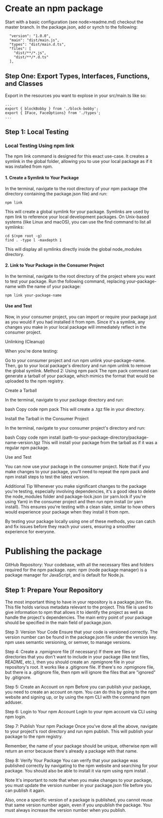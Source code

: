# Create an npm package

Start with a basic configuration (see node>readme.md) 
checkout the master branch. In the package.json, add or synch to the following: 
```
  "version": "1.0.0",
  "main": "dist/main.js",
  "types": "dist/main.d.ts",
  "files": [
    "dist/**/*.js",
    "dist/**/*.d.ts"
  ],
```

## Step One: Export Types, Interfaces, Functions, and Classes

Export in the resources you want to explose in your src/main.ts like so:
```
...
export { blockBobby } from './block-bobby';
export { IFace, FaceOptions} from './types';
... 
```

## Step 1:  Local Testing

### Local Testing Using npm link
The npm link command is designed for this exact use-case. It creates a symlink in the global folder, allowing you to use your local package as if it was installed from npm.

#### 1. Create a Symlink to Your Package

In the terminal, navigate to the root directory of your npm package (the directory containing the package.json file) and run:
```
npm link
```

This will create a global symlink for your package. Symlinks are used by npm link to reference your local development packages. On Unix-based systems (like Linux and macOS), you can use the find command to list all symlinks:
```
cd $(npm root -g)
find . -type l -maxdepth 1
```
This will display all symlinks directly inside the global node_modules directory.

#### 2. Link to Your Package in the Consumer Project

In the terminal, navigate to the root directory of the project where you want to test your package. Run the following command, replacing your-package-name with the name of your package:

```
npm link your-package-name
```

#### Use and Test

Now, in your consumer project, you can import or require your package just as you would if you had installed it from npm. Since it's a symlink, any changes you make in your local package will immediately reflect in the consumer project.

Unlinking (Cleanup)

When you're done testing:

Go to your consumer project and run npm unlink your-package-name.
Then, go to your local package's directory and run npm unlink to remove the global symlink.
Method 2: Using npm pack
The npm pack command can generate a tarball of your package, which mimics the format that would be uploaded to the npm registry.

Create a Tarball

In the terminal, navigate to your package directory and run:

bash
Copy code
npm pack
This will create a .tgz file in your directory.

Install the Tarball in the Consumer Project

In the terminal, navigate to your consumer project's directory and run:

bash
Copy code
npm install /path-to-your-package-directory/package-name-version.tgz
This will install your package from the tarball as if it was a regular npm package.

Use and Test

You can now use your package in the consumer project. Note that if you make changes to your package, you'll need to repeat the npm pack and npm install steps to test the latest version.

Additional Tip
Whenever you make significant changes to the package you're testing, especially involving dependencies, it's a good idea to delete the node_modules folder and package-lock.json (or yarn.lock if you're using Yarn) in the consumer project and then run npm install (or yarn install). This ensures you're testing with a clean slate, similar to how others would experience your package when they install it from npm.

By testing your package locally using one of these methods, you can catch and fix issues before they reach your users, ensuring a smoother experience for everyone.
# Publishing the package
GitHub Repository: Your codebase, with all the necessary files and folders required for the npm package.
npm: npm (node package manager) is a package manager for JavaScript, and is default for Node.js.

## Step 1: Prepare Your Repository
The most important thing to have in your repository is a package.json file. This file holds various metadata relevant to the project. This file is used to give information to npm that allows it to identify the project as well as handle the project's dependencies.
The main entry point of your package should be specified in the main field of package.json.

Step 3: Version Your Code
Ensure that your code is versioned correctly. The version number can be found in the package.json file under the version key. npm uses semantic versioning, or semver, to manage versions.

Step 4: Create a .npmignore file (if necessary)
If there are files or directories that you don't want to include in your package (like test files, README, etc.), then you should create an .npmignore file in your repository's root. It works like a .gitignore file. If there's no .npmignore file, but there is a .gitignore file, then npm will ignore the files that are "ignored" by .gitignore.

Step 5: Create an Account on npm
Before you can publish your package, you need to create an account on npm. You can do this by going to the npm website and signing up, or by using the npm CLI with the command npm adduser.

Step 6: Login to Your npm Account
Login to your npm account via CLI using npm login.

Step 7: Publish Your npm Package
Once you've done all the above, navigate to your project's root directory and run npm publish. This will publish your package to the npm registry.

Remember, the name of your package should be unique, otherwise npm will return an error because there's already a package with that name.

Step 8: Verify Your Package
You can verify that your package was published correctly by navigating to the npm website and searching for your package. You should also be able to install it via npm using npm install <your-package-name>.

Note
It's important to note that when you make changes to your package, you must update the version number in your package.json file before you can publish it again.

Also, once a specific version of a package is published, you cannot reuse that same version number again, even if you unpublish the package. You must always increase the version number when you publish.
